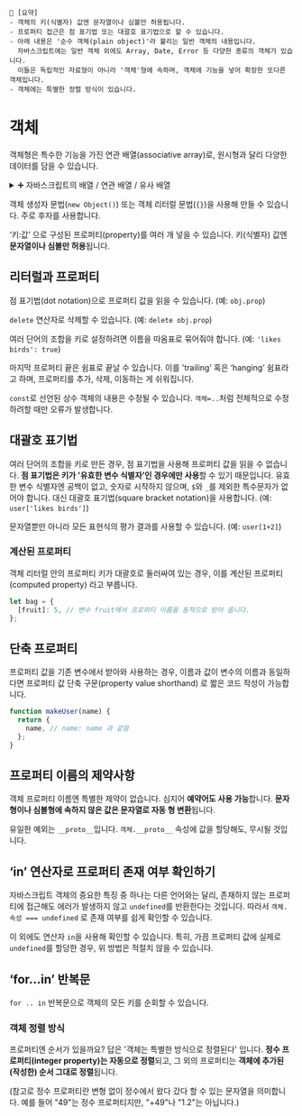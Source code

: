 ```
📍 [요약]
- 객체의 키(식별자) 값엔 문자열이나 심볼만 허용됩니다.
- 프로퍼티 접근은 점 표기법 또는 대괄호 표기법으로 할 수 있습니다.
- 아래 내용은 '순수 객체(plain object)'라 불리는 일반 객체의 내용입니다.
  자바스크립트에는 일반 객체 외에도 Array, Date, Error 등 다양한 종류의 객체가 있습니다.
  이들은 독립적인 자료형이 아니라 '객체'형에 속하며, 객체에 기능을 넣어 확장한 또다른 객체입니다.
- 객체에는 특별한 정렬 방식이 있습니다.
```

# 객체
객체형은 특수한 기능을 가진 연관 배열(associative array)로, 원시형과 달리 다양한 데이터를 담을 수 있습니다. 

<details>
<summary>➕ 자바스크립트의 배열 / 연관 배열 / 유사 배열</summary>
<div markdown="1">
  
  - 배열: 일반적으로 숫자를 key로 사용해 값을 얻을 수 있으면 배열이라고 함  
  
  - 연관 배열: 키 하나와 값 하나가 연관되어 있으며 (임의의 타입의) 키를 통해 연관되는 값을 얻을 수 있는 자료구조  
  
  - 유사 배열 객체: lengh 프로퍼티를 가진 객체    
</div>
</details>

객체 생성자 문법(`new Object()`) 또는 객체 리터럴 문법(`{}`)을 사용해 만들 수 있습니다. 주로 후자를 사용합니다.

‘키:값’ 으로 구성된 프로퍼티(property)를 여러 개 넣을 수 있습니다. 키(식별자) 값엔 **문자열이나 심볼만 허용**됩니다.

## 리터럴과 프로퍼티
점 표기법(dot notation)으로 프로퍼티 값을 읽을 수 있습니다. (예: `obj.prop`) 

`delete` 연산자로 삭제할 수 있습니다. (예: `delete obj.prop`)

여러 단어의 조합을 키로 설정하려면 이름을 따옴표로 묶어줘야 합니다. (예: `'likes birds': true`)

마지막 프로퍼티 끝은 쉼표로 끝날 수 있습니다. 이를 'trailing’ 혹은 ‘hanging’ 쉼표라고 하며,
프로퍼티를 추가, 삭제, 이동하는 게 쉬워집니다.

`const`로 선언된 상수 객체의 내용은 수정될 수 있습니다. `객체=..`처럼 전체적으로 수정하려할 때만 오류가 발생합니다.

## 대괄호 표기법
여러 단어의 조합을 키로 만든 경우, 점 표기법을 사용해 프로퍼티 값을 읽을 수 없습니다. 
**점 표기법은 키가 '유효한 변수 식별자’인 경우에만 사용**할 수 있기 때문입니다.
유효한 변수 식별자엔 공백이 없고, 숫자로 시작하지 않으며, `$`와 `_`를 제외한 특수문자가 없어야 합니다.
대신 대괄호 표기법(square bracket notation)을 사용합니다. (예: `user['likes birds']`)

문자열뿐만 아니라 모든 표현식의 평가 결과를 사용할 수 있습니다. (예: `user[1+2]`)

### 계산된 프로퍼티
객체 리터럴 안의 프로퍼티 키가 대괄호로 둘러싸여 있는 경우, 이를 계산된 프로퍼티(computed property) 라고 부릅니다.
```javascript
let bag = {
  [fruit]: 5, // 변수 fruit에서 프로퍼티 이름을 동적으로 받아 옵니다.
};
```

## 단축 프로퍼티
프로퍼티 값을 기존 변수에서 받아와 사용하는 경우, 
이름과 값이 변수의 이름과 동일하다면 프로퍼티 값 단축 구문(property value shorthand) 로 짧은 코드 작성이 가능합니다.

```javascript
function makeUser(name) {
  return {
    name, // name: name 과 같음
  };
}
```

## 프로퍼티 이름의 제약사항
객체 프로퍼티 이름엔 특별한 제약이 없습니다. 심지어 **예약어도 사용 가능**합니다.
**문자형이나 심볼형에 속하지 않은 값은 문자열로 자동 형 변환**됩니다.

유일한 예외는 `__proto__`입니다. `객체.__proto__` 속성에 값을 할당해도, 무시될 것입니다.

## ‘in’ 연산자로 프로퍼티 존재 여부 확인하기
자바스크립트 객체의 중요한 특징 중 하나는 다른 언어와는 달리, 존재하지 않는 프로퍼티에 접근해도 에러가 발생하지 않고 `undefined`를 반환한다는 것입니다.
따라서 `객체.속성 === undefined` 로 존재 여부를 쉽게 확인할 수 있습니다.

이 외에도 연산자 `in`을 사용해 확인할 수 있습니다. 특히, 가끔 프로퍼티 값에 실제로 `undefined`를 할당한 경우, 위 방법은 적절치 않을 수 있습니다.

## ‘for…in’ 반복문
`for .. in` 반복문으로 객체의 모든 키를 순회할 수 있습니다. 

### 객체 정렬 방식
프로퍼티엔 순서가 있을까요? 답은 '객체는 특별한 방식으로 정렬된다' 입니다. 
**정수 프로퍼티(integer property)는 자동으로 정렬**되고, 그 외의 프로퍼티는 **객체에 추가된(작성한) 순서 그대로 정렬**됩니다.

(참고로 정수 프로퍼티란 변형 없이 정수에서 왔다 갔다 할 수 있는 문자열을 의미합니다. 예를 들어 "49"는 정수 프로퍼티지만, "+49"나 "1.2"는 아닙니다.)
